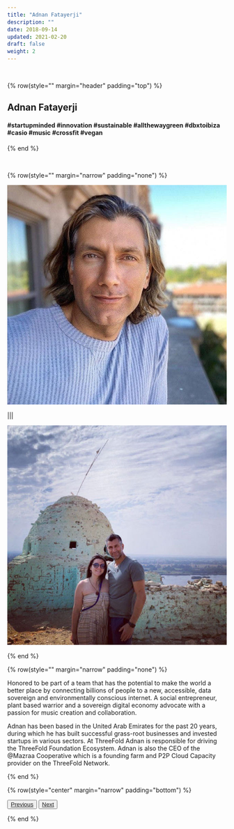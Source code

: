 ```yaml
---
title: "Adnan Fatayerji"
description: ""
date: 2018-09-14
updated: 2021-02-20
draft: false
weight: 2
---
```


<div class="container mx-auto">

<br>

<!-- section 1 -->

{% row(style="" margin="header" padding="top") %}

##  Adnan Fatayerji

#### #startupminded #innovation #sustainable #allthewaygreen #dbxtoibiza #casio #music #crossfit #vegan


{% end %}

<br>


<!-- section 2 -->

{% row(style="" margin="narrow" padding="none") %}

![Image](./img/adnan1.jpg)

|||

![Image](./img/adnan2.jpg)

{% end %}


{% row(style="" margin="narrow" padding="none") %}

<p class="text-base">Honored to be part of a team that has the potential to make the world a better place by connecting billions of people to a new, accessible, data sovereign and environmentally conscious internet. A social entrepreneur, plant based warrior and a sovereign digital economy advocate with a passion for music creation and collaboration.</p>

<p class="text-base">Adnan has been based in the United Arab Emirates for the past 20 years, during which he has built successful grass-root businesses and invested startups in various sectors. At ThreeFold Adnan is responsible for driving the ThreeFold Foundation Ecosystem. Adnan is also the CEO of the @Mazraa Cooperative which is a founding farm and P2P Cloud Capacity provider on the ThreeFold Network.</p>

{% end %}

{% row(style="center" margin="narrow" padding="bottom") %}

<button>[Previous](/people/kds)</button>
<button>[Next](/people/jan)</button>

{% end %}

</div>